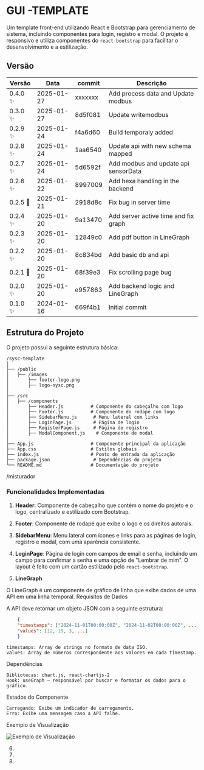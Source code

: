 # GUI -TEMPLATE

Um template front-end utilizando React e Bootstrap para gerenciamento de sistema, incluindo componentes para login, registro e modal. O projeto é responsivo e utiliza componentes do `react-bootstrap` para facilitar o desenvolvimento e a estilização.

## Versão

| Versão           | Data       | commit  | Descrição                            |
| ---------------- | ---------- | ------- | ------------------------------------ |
| 0.4.0 :sparkles: | 2025-01-27 | xxxxxxx | Add process data and Update modbus   |
| 0.3.0 :sparkles: | 2025-01-27 | 8d5f081 | Update writemodbus                   |
| 0.2.9 :sparkles: | 2025-01-24 | f4a6d60 | Build temporaly added                |
| 0.2.8 :sparkles: | 2025-01-24 | 1aa6540 | Update api with new schema mapped    |
| 0.2.7 :sparkles: | 2025-01-24 | 5d6592f | Add modbus and update api sensorData |
| 0.2.6 :sparkles: | 2025-01-22 | 8997009 | Add hexa handling in the backend     |
| 0.2.5 :bug:      | 2025-01-21 | 2918d8c | Fix bug in server time               |
| 0.2.4 :sparkles: | 2025-01-20 | 9a13470 | Add server active time and fix graph |
| 0.2.3 :sparkles: | 2025-01-20 | 12849c0 | Add pdf button in LineGraph          |
| 0.2.2 :sparkles: | 2025-01-20 | 8c834bd | Add basic db and api                 |
| 0.2.1 :bug:      | 2025-01-20 | 68f39e3 | Fix scrolling page bug               |
| 0.2.0 :sparkles: | 2025-01-20 | e957863 | Add backend logic and LineGraph      |
| 0.1.0 :sparkles: | 2024-01-16 | 669f4b1 | Initial commit                       |

## Estrutura do Projeto

O projeto possui a seguinte estrutura básica:

```
/sysc-template
│
├── /public
│   ├── /images
│       ├── footer-logo.png
│       ├── logo-sysc.png
│
├── /src
│   ├── /components
│       ├── Header.js          # Componente do cabeçalho com logo
│       ├── Footer.js          # Componente do rodapé com logo
│       ├── SidebarMenu.js      # Menu lateral com links
│       ├── LoginPage.js        # Página de login
│       ├── RegisterPage.js     # Página de registro
│       ├── ModalComponent.js    # Componente de modal
│
├── App.js                     # Componente principal da aplicação
├── App.css                    # Estilos globais
├── index.js                   # Ponto de entrada da aplicação
├── package.json                # Dependências do projeto
└── README.md                  # Documentação do projeto
```

/misturador

### Funcionalidades Implementadas

1. **Header**: Componente de cabeçalho que contém o nome do projeto e o logo, centralizado e estilizado com Bootstrap.

2. **Footer**: Componente de rodapé que exibe o logo e os direitos autorais.

3. **SidebarMenu**: Menu lateral com ícones e links para as páginas de login, registro e modal, com uma aparência consistente.

4. **LoginPage**: Página de login com campos de email e senha, incluindo um campo para confirmar a senha e uma opção de "Lembrar de mim". O layout é feito com um cartão estilizado pelo `react-bootstrap`.

5. **LineGraph**

O LineGraph é um componente de gráfico de linha que exibe dados de uma API em uma linha temporal.
Requisitos de Dados

A API deve retornar um objeto JSON com a seguinte estrutura:

```json
    {
    "timestamps": ["2024-11-01T00:00:00Z", "2024-11-02T00:00:00Z", ...],
    "values": [12, 19, 3, ...]
    }
```

    timestamps: Array de strings no formato de data ISO.
    values: Array de números correspondente aos valores em cada timestamp.

Dependências

    Bibliotecas: chart.js, react-chartjs-2
    Hook: useGraph – responsável por buscar e formatar os dados para o gráfico.

Estados do Componente

    Carregando: Exibe um indicador de carregamento.
    Erro: Exibe uma mensagem caso a API falhe.

Exemplo de Visualização

![Exemplo de Visualização](./img-components/LineGraph.png)

6.
7.
8.
